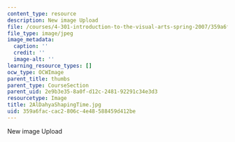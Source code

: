 ```yaml
---
content_type: resource
description: New image Upload
file: /courses/4-301-introduction-to-the-visual-arts-spring-2007/359a6faccac2806c4e48588459d412be_2AlDahyaShapingTime.jpg
file_type: image/jpeg
image_metadata:
  caption: ''
  credit: ''
  image-alt: ''
learning_resource_types: []
ocw_type: OCWImage
parent_title: thumbs
parent_type: CourseSection
parent_uid: 2e9b3e35-8a0f-d12c-2481-92291c34e3d3
resourcetype: Image
title: 2AlDahyaShapingTime.jpg
uid: 359a6fac-cac2-806c-4e48-588459d412be
---
```

New image Upload
